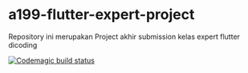# a199-flutter-expert-project

Repository ini merupakan Project akhir submission kelas expert flutter dicoding

[![Codemagic build status](https://api.codemagic.io/apps/6811ee486865dd682af6c9ae/6811f2c13fcf7135ee470f19/status_badge.svg)](https://codemagic.io/app/6811ee486865dd682af6c9ae/6811f2c13fcf7135ee470f19/latest_build)
